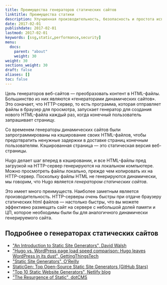 ```yaml
---
title: Преимущества генераторов статических сайтов
linktitle: Преимущества статики
description: Улучшенная производительность, безопасность и простота использования — вот лишь некоторые из причин, по которым генераторы статических сайтов так привлекательны.
date: 2017-02-01
publishdate: 2017-02-01
lastmod: 2017-02-01
keywords: [ssg,static,performance,security]
menu:
  docs:
    parent: "about"
    weight: 30
weight: 30
sections_weight: 30
draft: false
aliases: []
toc: false
---
```


Цель генераторов веб-сайтов — преобразовать контент в HTML-файлы. Большинство из них являются «генераторами динамических сайтов». Это означает, что HTTP-сервер, то есть программа, которая отправляет файлы в браузер для просмотра, запускает генератор для создания нового HTML-файла каждый раз, когда конечный пользователь запрашивает страницу.

Со временем генераторы динамических сайтов были запрограммированы на кэширование своих HTML-файлов, чтобы предотвратить ненужные задержки в доставке страниц конечным пользователям. Кэшированная страница — это статическая версия веб-страницы.

Hugo делает шаг вперед в кэшировании, и все HTML-файлы пред загрузкой на HTTP-сервер генерируются  на локальном компьютере. Можно просмотреть файлы локально, прежде чем копировать их на HTTP-сервер. Поскольку файлы HTML не генерируются динамически, мы говорим, что Hugo является *генератором статических сайтов*.

Это имеет много преимуществ. Наиболее заметным является производительность. HTTP-серверы *очень* быстры при отдаче браузеру статических html файлов — настолько быстры, что вы можете эффективно размещать сайт на сервере с небольшой долей памяти и ЦП, которое необходимы были бы для аналогичного динамически генерируемого сайта. 

## Подробнее о генераторах статических сайтов

* ["An Introduction to Static Site Generators", David Walsh][]
* ["Hugo vs. WordPress page load speed comparison: Hugo leaves WordPress in its dust", GettingThingsTech][hugovwordpress]
* ["Static Site Generators", O'Reilly][]
* [StaticGen: Top Open-Source Static Site Generators (GitHub Stars)][]
* ["Top 10 Static Website Generators", Netlify blog][]
* ["The Resurgence of Static", dotCMS][dotcms]

["An Introduction to Static Site Generators", David Walsh]: https://davidwalsh.name/introduction-static-site-generators
["Static Site Generators", O'Reilly]: https://github.com/gohugoio/hugoDocs/files/1242701/static-site-generators.pdf
["Top 10 Static Website Generators", Netlify blog]: https://www.netlify.com/blog/2016/05/02/top-ten-static-website-generators/
[hugovwordpress]: https://gettingthingstech.com/hugo-vs.-wordpress-page-load-speed-comparison-hugo-leaves-wordpress-in-its-dust/
[StaticGen: Top Open-Source Static Site Generators (GitHub Stars)]: https://www.staticgen.com/
[dotcms]: https://dotcms.com/blog/post/the-resurgence-of-static
